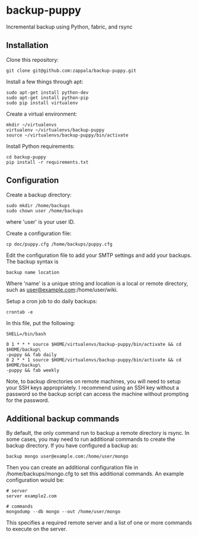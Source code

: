 # backup-puppy

Incremental backup using Python, fabric, and rsync

## Installation

Clone this repository:

```
git clone git@github.com:zappala/backup-puppy.git
```

Install a few things through apt:

```
sudo apt-get install python-dev
sudo apt-get install python-pip
sudo pip install virtualenv
```

Create a virtual environment:

```
mkdir ~/virtualenvs
virtualenv ~/virtualenvs/backup-puppy
source ~/virtualenvs/backup-puppy/bin/activate
```

Install Python requirements:

```
cd backup-puppy
pip install -r requirements.txt
```

## Configuration

Create a backup directory:

```
sudo mkdir /home/backups
sudo chown user /home/backups
```

where 'user' is your user ID.

Create a configuration file:

```
cp doc/puppy.cfg /home/backups/puppy.cfg
```

Edit the configuration file to add your SMTP settings and add your backups.
The backup syntax is

```
backup name location
```

Where 'name' is a unique string and location is a local or remote directory,
such as user@example.com:/home/user/wiki.

Setup a cron job to do daily backups:

```
crontab -e
```

In this file, put the following:

```
SHELL=/bin/bash

0 1 * * * source $HOME/virtualenvs/backup-puppy/bin/activate && cd $HOME/backup\
-puppy && fab daily
0 2 * * 1 source $HOME/virtualenvs/backup-puppy/bin/activate && cd $HOME/backup\
-puppy && fab weekly
```

Note, to backup directories on remote machines, you will need to setup
your SSH keys appropriately. I recommend using an SSH key without a
password so the backup script can access the machine without prompting
for the password.

## Additional backup commands

By default, the only command run to backup a remote directory is
rsync.  In some cases, you may need to run additional commands to
create the backup directory. 
If you have configured a backup as:

```
backup mongo user@example.com:/home/user/mongo
```

Then you can create an additional configuration file in
/home/backups/mongo.cfg to set this additional commands. An example
configuration would be:

```
# server
server example2.com

# commands
mongodump --db mongo --out /home/user/mongo
```

This specifies a required remote server and a list of one or more commands
to execute on the server.
